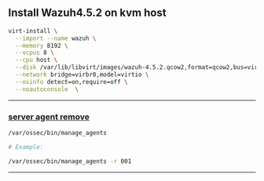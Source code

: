 ## Install Wazuh4.5.2 on kvm host



```bash
virt-install \
  --import --name wazuh \
  --memory 8192 \
  --vcpus 8 \
  --cpu host \
  --disk /var/lib/libvirt/images/wazuh-4.5.2.qcow2,format=qcow2,bus=virtio \
  --network bridge=virbr0,model=virtio \
  --osinfo detect=on,require=off \
  --noautoconsole  \
```



----

### [server agent remove](https://documentation.wazuh.com/current/user-manual/agents/remove-agents/remove.html)

```bash
/var/ossec/bin/manage_agents

# Example:

/var/ossec/bin/manage_agents -r 001
```
---
